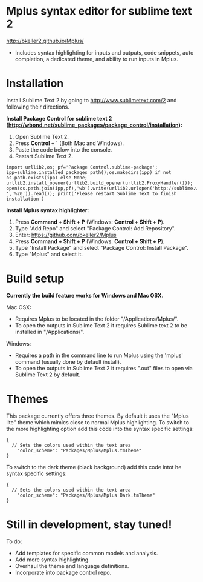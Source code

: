 Mplus syntax editor for sublime text 2
==============

http://bkeller2.github.io/Mplus/

* Includes syntax highlighting for inputs and outputs, code snippets, auto completion, a dedicated theme, and ability to run inputs in Mplus.

# Installation #

Install Sublime Text 2 by going to http://www.sublimetext.com/2 and following their directions.

**Install Package Control for sublime text 2 (http://wbond.net/sublime_packages/package_control/installation):**

1. Open Sublime Text 2.
2. Press **Control + `** (Both Mac and Windows).
2. Paste the code below into the console.
3. Restart Sublime Text 2.

```
import urllib2,os; pf='Package Control.sublime-package'; ipp=sublime.installed_packages_path();os.makedirs(ipp) if not os.path.exists(ipp) else None; urllib2.install_opener(urllib2.build_opener(urllib2.ProxyHandler())); open(os.path.join(ipp,pf),'wb').write(urllib2.urlopen('http://sublime.wbond.net/'+pf.replace(' ','%20')).read()); print('Please restart Sublime Text to finish installation')
```

**Install Mplus syntax highlighter:**

1. Press **Command + Shift + P** (Windows: **Control + Shift + P**).
2. Type "Add Repo" and select "Package Control: Add Repository".
3. Enter: https://github.com/bkeller2/Mplus
4. Press **Command + Shift + P** (Windows: **Control + Shift + P**).
5. Type "Install Package" and select "Package Control: Install Package".
6. Type "Mplus" and select it.


# Build setup #
**Currently the build feature works for Windows and Mac OSX.**

Mac OSX:
* Requires Mplus to be located in the folder "/Applications/Mplus/".
* To open the outputs in Sublime Text 2 it requires Sublime text 2 to be installed in "/Applications/".
 
Windows:
* Requires a path in the command line to run Mplus using the 'mplus' command (usually done by default install).
* To open the outputs in Sublime Text 2 it requires ".out" files to open via Sublime Text 2 by default.

# Themes #

This package currently offers three themes. By default it uses the "Mplus lite" theme which mimics close to normal Mplus highlighting. 
To switch to the more highlighting option add this code into the syntax specific settings:

```
{
  // Sets the colors used within the text area
	"color_scheme": "Packages/Mplus/Mplus.tmTheme"
}
```
To switch to the dark theme (black background) add this code intot he syntax specific settings:
```
{
  // Sets the colors used within the text area
	"color_scheme": "Packages/Mplus/Mplus Dark.tmTheme"
}
```

# Still in development, stay tuned! #
To do:
* Add templates for specific common models and analysis.
* Add more syntax highlighting.
* Overhaul the theme and language definitions.
* Incorporate into package control repo.
